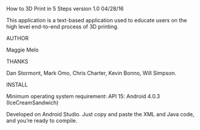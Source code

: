 How to 3D Print in 5 Steps version 1.0 04/28/16

This application is a text-based application used to educate users on the high level end-to-end process of 3D printing.

AUTHOR

Maggie Melo

THANKS

Dan Stormont, Mark Omo, Chris Charter, Kevin Bonno, Will Simpson.

INSTALL

Minimum operating system requirement: API 15: Android 4.0.3 (IceCreamSandwich)

Developed on Android Studio. Just copy and paste the XML and Java code, and you’re ready to compile.

